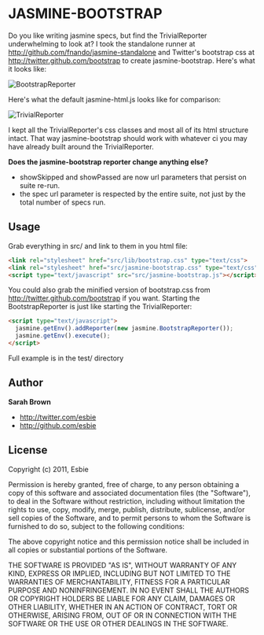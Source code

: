JASMINE-BOOTSTRAP
=================

Do you like writing jasmine specs, but find the TrivialReporter underwhelming to look at? I took the standalone runner at http://github.com/fnando/jasmine-standalone and Twitter's bootstrap css at http://twitter.github.com/bootstrap to create jasmine-bootstrap. Here's what it looks like:

![BootstrapReporter](https://github.com/esbie/jasmine-bootstrap/raw/master/test/BootstrapReporter.png)

Here's what the default jasmine-html.js looks like for comparison:

![TrivialReporter](https://github.com/esbie/jasmine-bootstrap/raw/master/test/TrivialReporter.png)

I kept all the TrivialReporter's css classes and most all of its html structure intact. That way jasmine-bootstrap should work with whatever ci you may have already built around the TrivialReporter.

**Does the jasmine-bootstrap reporter change anything else?**

+ showSkipped and showPassed are now url parameters that persist on suite re-run.
+ the spec url parameter is respected by the entire suite, not just by the total number of specs run.

Usage
-----

Grab everything in src/ and link to them in you html file:

``` html
<link rel="stylesheet" href="src/lib/bootstrap.css" type="text/css">
<link rel="stylesheet" href="src/jasmine-bootstrap.css" type="text/css">
<script type="text/javascript" src="src/jasmine-bootstrap.js"></script>
```
You could also grab the minified version of bootstrap.css from http://twitter.github.com/bootstrap if you want.
Starting the BootstrapReporter is just like starting the TrivialReporter:

``` html
<script type="text/javascript">
  jasmine.getEnv().addReporter(new jasmine.BootstrapReporter());
  jasmine.getEnv().execute();
</script>
```
Full example is in the test/ directory

Author
-------

**Sarah Brown**

+ http://twitter.com/esbie
+ http://github.com/esbie

License
---------------------

Copyright (c) 2011, Esbie

Permission is hereby granted, free of charge, to any person obtaining a copy of this software and associated documentation files (the "Software"), to deal in the Software without restriction, including without limitation the rights to use, copy, modify, merge, publish, distribute, sublicense, and/or sell copies of the Software, and to permit persons to whom the Software is furnished to do so, subject to the following conditions:

The above copyright notice and this permission notice shall be included in all copies or substantial portions of the Software.

THE SOFTWARE IS PROVIDED "AS IS", WITHOUT WARRANTY OF ANY KIND, EXPRESS OR IMPLIED, INCLUDING BUT NOT LIMITED TO THE WARRANTIES OF MERCHANTABILITY, FITNESS FOR A PARTICULAR PURPOSE AND NONINFRINGEMENT. IN NO EVENT SHALL THE AUTHORS OR COPYRIGHT HOLDERS BE LIABLE FOR ANY CLAIM, DAMAGES OR OTHER LIABILITY, WHETHER IN AN ACTION OF CONTRACT, TORT OR OTHERWISE, ARISING FROM, OUT OF OR IN CONNECTION WITH THE SOFTWARE OR THE USE OR OTHER DEALINGS IN THE SOFTWARE.